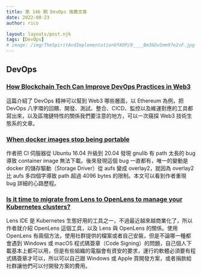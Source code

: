 ```yaml
---
title: 第 146 期 DevOps 推薦文章
date: 2022-08-23
author: rico

layout: layouts/post.njk
tags: [DevOps]
# image: /img/TheSpiritAndImplementationOfAOP/0____Bm36Dv5mm97e2vF.jpg
---
```


## DevOps

<!-- summary -->
### [How Blockchain Tech Can Improve DevOps Practices in Web3](https://dzone.com/articles/how-blockchain-tech-can-improve-devops-practices-i)

這篇介紹了 DevOps 精神可以幫到 Web3 哪些層面，以 Ethereum 為例，把 DevOps 八字環的回饋、開發、測試、整合、CICD、監控以及維運對應的工具都寫出來，以及區塊鏈特性的關係我們要注意的地方，可以一次窺探 Web3 技術生態系的文章。<!-- summary -->

### [When docker images stop being portable](https://mental-reverb.com/blog.php?id=37)

作者把 CI 伺服器從 Ubuntu 16.04 升級到 20.04 發現 gnulib 有 path 太長的 bug 導致 container image 無法下載。後來發現這個 bug 一直都有，唯一的變動是 docker 的儲存驅動（Storage Driver）從 aufs 變成 overlay2，就因為 overlay2 比 aufs 多四個字導致 path 超過 4096 bytes 的限制。本文可以看到作者重現 bug 詳細的心路歷程。

### [Is it time to migrate from Lens to OpenLens to manage your Kubernetes clusters?](https://medium.com/dev-genius/is-it-time-to-migrate-from-lens-to-openlens-75496e5758d8)

Lens IDE 是 Kubernetes 生態好用的工具之一，不過最近越來越商業化了，所以作者就介紹 OpenLens 這個工具，以及 Lens 與 OpenLens 的關係。使用 OpenLens 有兩個方法，使用社群提供的檔案或者自己安裝，但是不論哪一種都會遇到 Windows 或 macOS 程式碼簽章（Code Signing）的問題，自己個人下載基本上都可以用，但是有些組織的電腦會有資安的要求，運行的軟體必須要有程式碼簽章才可以，所以可以自己跟 Windows 或 Apple 買開發方案，或者捐款給社群讓他們可以付開發方案的費用。